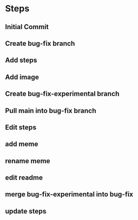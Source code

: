 # Steps
## Initial Commit
## Create bug-fix branch
## Add steps
## Add image
## Create bug-fix-experimental branch
## Pull main into bug-fix branch
## Edit steps
## add meme
## rename meme
## edit readme
## merge bug-fix-experimental into bug-fix
## update steps
